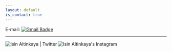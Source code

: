 ```yaml
---
layout: default
is_contact: true
---
```


E-mail: [![Gmail Badge](https://img.shields.io/badge/-isinaltinkaya@gmail.com-c14438?style=flat-square&logo=Gmail&logoColor=white&link=mailto:isinaltinkaya@gmail.com)](mailto:isinaltinkaya@gmail.com)


---

<a href="https://twitter.com/isinaltinkaya">
  <img class="icon" align="left" alt="Isin Altinkaya | Twitter" src="https://img.icons8.com/cotton/64/000000/twitter.png" />
</a>
<a href="https://www.instagram.com/isinaltinkaya/">
  <img class="icon" align="left" alt="Isin Altinkaya's Instagram" src="https://img.icons8.com/cotton/64/000000/instagram-new.png" />
</a>
